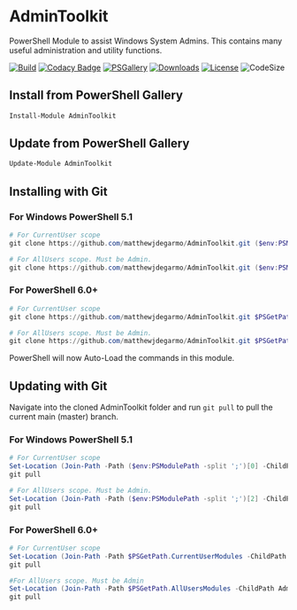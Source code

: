 # AdminToolkit
PowerShell Module to assist Windows System Admins. This contains many useful administration and utility functions.

<!-- [![Build Status](https://dev.azure.com/matthewjdegarmo/AdminToolkit/_apis/build/status/matthewjdegarmo.AdminToolkit?branchName=master)](https://dev.azure.com/matthewjdegarmo/AdminToolkit/_build/latest?definitionId=1&branchName=master) -->
[![Build](https://github.com/matthewjdegarmo/AdminToolkit/workflows/Build%20and%20Publish/badge.svg)](https://github.com/matthewjdegarmo/AdminToolkit/actions?query=workflow%3A%22Build+%2B+and+%2B+Publish%22)
[![Codacy Badge](https://app.codacy.com/project/badge/Grade/7032f1ab572241609ef3fc4e516352d1)](https://www.codacy.com/manual/matthewjdegarmo/AdminToolkit?utm_source=github.com&amp;utm_medium=referral&amp;utm_content=matthewjdegarmo/AdminToolkit&amp;utm_campaign=Badge_Grade)
[![PSGallery](https://img.shields.io/powershellgallery/v/AdminToolkit?color=G&label=PowerShell%20Gallery)](https://www.powershellgallery.com/packages/AdminToolkit/)
[![Downloads](https://img.shields.io/powershellgallery/dt/AdminToolkit?label=Downloads)](https://www.powershellgallery.com/packages/AdminToolkit/)
[![License](https://img.shields.io/github/license/matthewjdegarmo/AdminToolkit?color=g&label=License)](https://github.com/matthewjdegarmo/AdminToolkit/blob/master/LICENSE)
![CodeSize](https://img.shields.io/github/languages/code-size/matthewjdegarmo/AdminToolkit?label=Code%20Size)
<!--
[![Known Vulnerabilities](https://snyk.io/test/github/dwyl/hapi-auth-jwt2/badge.svg)](https://snyk.io/test/github/matthewjdegarmo/HelpDesk)
-->
## Install from PowerShell Gallery
```powershell
Install-Module AdminToolkit
```
## Update from PowerShell Gallery
```powershell
Update-Module AdminToolkit
```

## Installing with Git
### For Windows PowerShell 5.1 ###
```powershell
# For CurrentUser scope
git clone https://github.com/matthewjdegarmo/AdminToolkit.git ($env:PSModulePath -split ';')[0]

# For AllUsers scope. Must be Admin.
git clone https://github.com/matthewjdegarmo/AdminToolkit.git ($env:PSModulePath -split ';')[2]
```
### For PowerShell 6.0+ ###
```powershell
# For CurrentUser scope
git clone https://github.com/matthewjdegarmo/AdminToolkit.git $PSGetPath.CurrentUserModules

# For AllUsers scope. Must be Admin.
git clone https://github.com/matthewjdegarmo/AdminToolkit.git $PSGetPath.AllUsersModules
```

PowerShell will now Auto-Load the commands in this module.

## Updating with Git
Navigate into the cloned AdminToolkit folder and run `git pull` to pull the current main (master) branch.
### For Windows PowerShell 5.1 ###
```powershell
# For CurrentUser scope
Set-Location (Join-Path -Path ($env:PSModulePath -split ';')[0] -ChildPath AdminToolkit)
git pull

# For AllUsers scope. Must be Admin.
Set-Location (Join-Path -Path ($env:PSModulePath -split ';')[2] -ChildPath AdminToolkit)
git pull
```
### For PowerShell 6.0+ ###
```powershell
# For CurrentUser scope
Set-Location (Join-Path -Path $PSGetPath.CurrentUserModules -ChildPath AdminToolkit)
git pull

#For AllUsers scope. Must be Admin
Set-Location (Join-Path -Path $PSGetPath.AllUsersModules -ChildPath AdminToolkit)
git pull
```
